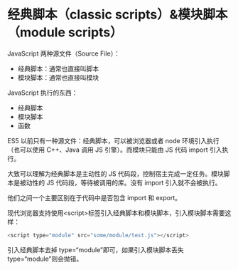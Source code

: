 # 经典脚本（classic scripts）&模块脚本（module scripts）

JavaScript 两种源文件（Source File）：

- 经典脚本：通常也直接叫脚本
- 模块脚本：通常也直接叫模块

JavaScript 执行的东西：

- 经典脚本
- 模块脚本
- 函数

ES5 以前只有一种源文件：经典脚本，可以被浏览器或者 node 环境引入执行（也可以使用 C++、Java 调用 JS 引擎）。而模块只能由 JS 代码 import 引入执行。

大致可以理解为经典脚本是主动性的 JS 代码段，控制宿主完成一定任务。模块脚本是被动性的 JS 代码段，等待被调用的库。没有 import 引入就不会被执行。

他们之间一个主要区别在于代码中是否包含 import 和 export。

现代浏览器支持使用\<script>标签引入经典脚本和模块脚本，引入模块脚本需要这样：

```js
<script type="module" src="some/module/test.js"></script>
```

引入经典脚本去掉 type=“module”即可，如果引入模块脚本丢失 type=“module”则会抛错。
